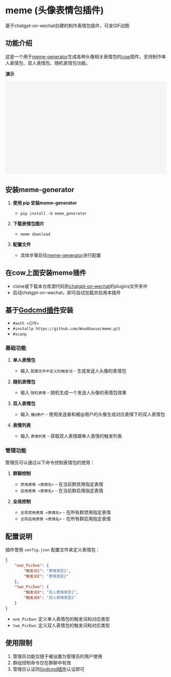 # meme (头像表情包插件)
基于chatgpt-on-wechat创建的制作表情包插件，可发GIF动图

## 功能介绍

这是一个用于[meme-generator](https://github.com/MeetWq/meme-generator)生成各种头像相关表情包的[cow](https://github.com/zhayujie/chatgpt-on-wechat)插件。支持制作单人表情包、双人表情包、随机表情包功能。

**演示**

![表情演示](images/演示.gif)

## 安装meme-generator

1. **使用 pip 安装meme-generator**

   - `pip install -U meme_generator`

2. **下载表情包图片**

   - `meme download`

3. **配置文件**

   - 具体步骤前往[meme-generator](https://github.com/MeetWq/meme-generator/wiki/%E9%85%8D%E7%BD%AE%E6%96%87%E4%BB%B6)进行配置

## 在cow上面安装meme插件

- clone或下载本仓库源代码到[chatgpt-on-wechat](https://github.com/zhayujie/chatgpt-on-wechat)的plugins文件夹中
- 启动chatgpt-on-wechat，即可自动加载并启用本插件

## 基于[Godcmd插件](https://github.com/zhayujie/chatgpt-on-wechat/tree/master/plugins/godcmd)安装
- `#auth <口令>`
- `#installp https://github.com/WoodGoose/meme.git`
- `#scanp`

### 基础功能

1. **单人表情包**
   - 输入 `配置文件中定义的触发词` - 生成发送人头像的表情包

2. **随机表情包**
   - 输入 `随机表情` - 随机生成一个发送人头像的表情包效果

3. **双人表情包**
   - 输入 `撞@用户` - 使用发送者和被@用户的头像生成对应表情下的双人表情包
  
4. **表情列表**
   - 输入 `表情列表` - 获取双人表情跟单人表情的触发列表

### 管理功能

管理员可以通过以下命令控制表情包的使用：

1. **群聊控制**
   - `禁用表情 <表情名>` - 在当前群禁用指定表情
   - `启用表情 <表情名>` - 在当前群启用指定表情

2. **全局控制**
   - `全局禁用表情 <表情名>` - 在所有群禁用指定表情
   - `全局启用表情 <表情名>` - 在所有群启用指定表情
  
## 配置说明

插件使用 `config.json` 配置文件来定义表情包：

```json
{
    "one_PicEwo": {
        "触发词1": "表情类型1",
        "触发词2": "表情类型2"
    },
    "two_PicEwo": {
        "触发词3": "双人表情类型1",
        "触发词4": "双人表情类型2"
    }
}
```

- `one_PicEwo`: 定义单人表情包的触发词和对应类型
- `two_PicEwo`: 定义双人表情包的触发词和对应类型

## 使用限制

1. 管理员功能仅限于被设置为管理员的用户使用
2. 群组控制命令仅在群聊中有效
3. 管理员认证同[Godcmd插件](https://github.com/zhayujie/chatgpt-on-wechat/tree/master/plugins/godcmd)认证即可

